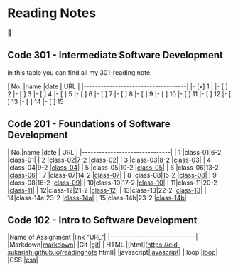 # Reading Notes
:black_heart:

## Code 301 - Intermediate Software Development
in this table you can find all my 301-reading note.

| No.     |name    |date  | URL      |
|------------------------------------|
|- [x] 1  |
|- [ ] 2
|- [ ] 3
|- [ ] 4
|- [ ] 5
|- [ ] 6
|- [ ] 7
|- [ ] 8
|- [ ] 9
|- [ ] 10
|- [ ] 11
|- [ ] 12
|- [ ] 13
|- [ ] 14
|- [ ] 15


## Code 201 - Foundations of Software Development

| No.|name    |date  | URL      |
|-------------------------------|
|  1 |class-01|6-2   |[class-01](https://eid-sukariah.github.io/readingnote/class-01)|
|  2 |class-02|7-2   |[class-02](https://eid-sukariah.github.io/readingnote/class-02)|
|  3 |class-03|8-2   |[class-03](https://eid-sukariah.github.io/readingnote/class-03)|
|  4 |class-04|9-2   |[class-04](https://eid-sukariah.github.io/readingnote/class-04)|
|  5 |class-05|10-2  |[class-05](https://eid-sukariah.github.io/readingnote/class-05)|
|  6 |class-06|13-2  |[class-06](https://eid-sukariah.github.io/readingnote/class-06)|
|  7 |class-07|14-2  |[class-07](https://eid-sukariah.github.io/readingnote/class-07)|
|  8 |class-08|15-2  |[class-08](https://eid-sukariah.github.io/readingnote/class-08)|
|  9 |class-08|16-2  |[class-09](https://eid-sukariah.github.io/readingnote/class-09)|
|  10|class-10|17-2  |[class-10](https://eid-sukariah.github.io/readingnote/class-10)|
|  11|class-11|20-2  |[class-11](https://eid-sukariah.github.io/readingnote/class-11)|
|  12|class-12|21-2  |[class-12](https://eid-sukariah.github.io/readingnote/class-12)|
|  13|class-13|22-2  |[class-13](https://eid-sukariah.github.io/readingnote/class-13)|
|  14|class-14a|23-2  |[class-14a](https://eid-sukariah.github.io/readingnote/class-14a)|
|  15|class-14b|23-2  |[class-14b](https://eid-sukariah.github.io/readingnote/class-14b)|



## Code 102 - Intro to Software Development

|Name of Assignment |link "URL"|
|------------------------------|
|Markdown|[markdown](https://eid-sukariah.github.io/readingnote/markdown)|
|Git     |[git](https://eid-sukariah.github.io/readingnote/git)|
|  HTML  |[html](https://eid-sukariah.github.io/readingnote html)|
|javascript|[javascript](https://eid-sukariah.github.io/readingnote/javascript)|
| loop   |[loop](https://eid-sukariah.github.io/readingnote/loop)|
|CSS     |[css](https://eid-sukariah.github.io/readingnote/css)|








